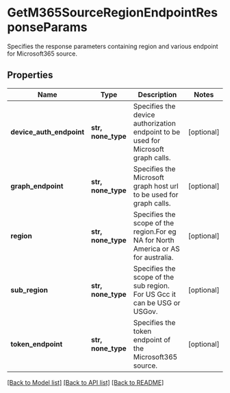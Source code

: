 # GetM365SourceRegionEndpointResponseParams

Specifies the response parameters containing region and various endpoint for Microsoft365 source.

## Properties
Name | Type | Description | Notes
------------ | ------------- | ------------- | -------------
**device_auth_endpoint** | **str, none_type** | Specifies the device authorization endpoint to be used for Microsoft graph calls. | [optional] 
**graph_endpoint** | **str, none_type** | Specifies the Microsoft graph host url to be used for graph calls. | [optional] 
**region** | **str, none_type** | Specifies the scope of the region.For eg NA for North America or AS for australia. | [optional] 
**sub_region** | **str, none_type** | Specifies the scope of the sub region. For US Gcc it can be USG or USGov. | [optional] 
**token_endpoint** | **str, none_type** | Specifies the token endpoint of the Microsoft365 source. | [optional] 

[[Back to Model list]](../README.md#documentation-for-models) [[Back to API list]](../README.md#documentation-for-api-endpoints) [[Back to README]](../README.md)


